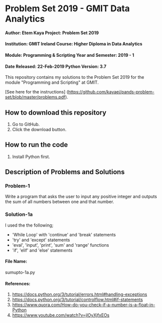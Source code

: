 # Problem Set 2019 - GMIT Data Analytics

#### Author: Etem Kaya                             Project: Problem Set 2019
#### Institution: GMIT Ireland                     Course: Higher Diploma in Data Analytics
#### Module: Programming & Scripting               Year and Semester: 2019 - 1
#### Date Released: 22-Feb-2019                    Python Version: 3.7

This repository contains my solutions to the Problem Set 2019 for the module "Programming and Scripting" at GMIT.

[See here for the instructions] (https://github.com/kayaei/pands-problem-set/blob/master/problems.pdf).

## How to download this repository

1. Go to GitHub.
2. Click the download button.

## How to run the code

1. Install Python first.

## Description of Problems and Solutions

### Problem-1

Write a program that asks the user to input any positive integer and outputs the 
sum of all numbers between one and that number.

### Solution-1a
I used the the following;
- 'While Loop' with 'continue' and 'break' statements
- 'try' and 'except' statements 
- 'eval', 'input', 'print', 'sum' and 'range' functions
- 'if', 'elif' and 'else' statements

#### File Name: 
sumupto-1a.py

#### References:
1. https://docs.python.org/3/tutorial/errors.html#handling-exceptions 
2. https://docs.python.org/3/tutorial/controlflow.html#if-statements 
3. https://www.quora.com/How-do-you-check-if-a-number-is-a-float-in-Python 
4. https://www.youtube.com/watch?v=jlOyXjfxEOs 
